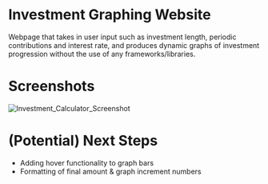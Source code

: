 # Investment Graphing Website
Webpage that takes in user input such as investment length, periodic contributions and interest rate, and produces dynamic graphs of investment progression without the use of any frameworks/libraries.

# Screenshots
![Investment_Calculator_Screenshot](https://user-images.githubusercontent.com/97311304/164949848-32e351f1-81b7-4a5b-a914-d3a3953a1b1c.jpg)

# (Potential) Next Steps
- Adding hover functionality to graph bars
- Formatting of final amount & graph increment numbers
